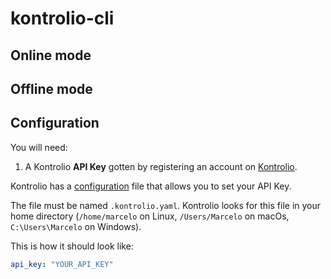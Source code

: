 # kontrolio-cli

## Online mode

## Offline mode

## Configuration

You will need:

1. A Kontrolio **API Key** gotten by registering an account on [Kontrolio](https://kontrolio.com).

Kontrolio has a [configuration](.kontrolio.example.yaml) file that allows you to set your API Key.

The file must be named `.kontrolio.yaml`. Kontrolio looks for
this file in your home directory (`/home/marcelo` on Linux, `/Users/Marcelo` on macOs, `C:\Users\Marcelo` on Windows).

This is how it should look like:

```yaml
api_key: "YOUR_API_KEY"
```
